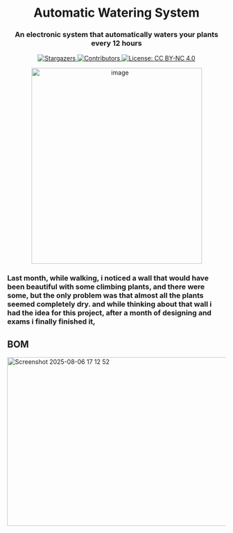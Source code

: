 <h1 align="center">Automatic Watering System</h1>
<h3 align="center">An electronic system that automatically waters your plants every 12 hours</h3>
<p align="center">
  <a href="https://github.com/RayaneGuebre/Automatic-Watering-System/stargazers">
    <img src="https://img.shields.io/github/stars/RayaneGuebre/Automatic-Watering-System" alt="Stargazers">
  </a>
  <a href="https://github.com/RayaneGuebre/Automatic-Watering-System/graphs/contributors">
    <img src="https://img.shields.io/github/contributors/RayaneGuebre/Automatic-Watering-System" alt="Contributors">
  </a>
  <a href="https://creativecommons.org/licenses/by-nc/4.0/">
    <img src="https://img.shields.io/badge/License-CC_BY--NC_4.0-lightgrey.svg" alt="License: CC BY-NC 4.0">
  </a>
</p>

<p align="center">
<img width="393" height="450" alt="image" src="https://github.com/user-attachments/assets/792da010-54e7-4625-8340-37f840a2ae2b" />


</p>



### Last month, while walking, i noticed a wall that would have been beautiful with some climbing plants, and there were some, but the only problem was that almost all the plants seemed completely dry. and while thinking about that wall i had the idea for this project, after a month of designing and exams i finally finished it, 


## BOM
<img width="710" height="388" alt="Screenshot 2025-08-06 17 12 52" src="https://github.com/user-attachments/assets/5022e3f6-1826-40a8-8c30-18f3a433c264" />
